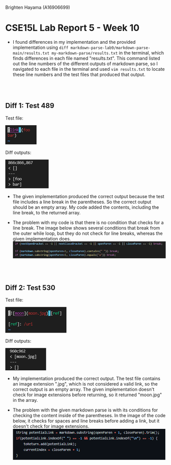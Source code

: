 Brighten Hayama (A16906699)
# **CSE15L Lab Report 5 - Week 10** 

* I found differences in my implementation and the provided implementation using
 `diff markdown-parse-lab9/markdown-parse-main/results.txt my-markdown-parse/results.txt` in the terminal, which finds differences in each file named "results.txt". This command listed out the line numbers of the different outputs of markdown parse, so I navigated to each file in the terminal and used `vim results.txt` to locate these line numbers and the test files that produced that output.

<br/><br/>

## Diff 1: Test 489
Test file:

![Image](./screenshots/report5/489md.PNG)

Diff outputs:

![Image](./screenshots/report5/outputs1.PNG)

* The given implementation produced the correct output because the test file includes a line break in the parentheses. So the correct output should be an empty array. My code added the contents, including the line break, to the returned array.

* The problem with my code is that there is no condition that checks for a line break. The image below shows several conditions that break from the outer while loop, but they do not check for line breaks, whereas the given implementation does.
![Image](./screenshots/report5/problemWithCode1.PNG)

<br/><br/>

## Diff 2: Test 530
Test file:

![Image](./screenshots/report5/530md.PNG)

Diff outputs:

![Image](./screenshots/report5/outputs2.PNG)

* My implementation produced the correct output. The test file contains an image extension ".jpg", which is not considered a valid link, so the correct output is an empty array. The given implementation doesn't check for image extensions before returning, so it returned "moon.jpg" in the array.

* The problem with the given markdown parse is with its conditions for checking the content inside of the parentheses. In the image of the code below, it checks for spaces and line breaks before adding a link, but it doesn't check for image extensions.
![Image](./screenshots/report5/problemWithCode2.PNG)




